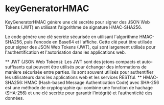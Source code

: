 # keyGeneratorHMAC
KeyGeneratorHMAC génère une clé secrète pour signer des JSON Web Tokens (JWT) en utilisant l'algorithme de signature HMAC-SHA256.

Le code génère une clé secrète sécurisée en utilisant l'algorithme HMAC-SHA256, puis l'encode en Base64 et l'affiche. Cette clé peut être utilisée pour signer des JSON Web Tokens (JWT), qui sont largement utilisés pour l'authentification et l'autorisation dans les applications web.

  ** JWT (JSON Web Tokens): Les JWT sont des jetons compacts et auto-suffisants qui peuvent être utilisés pour échanger des informations de manière sécurisée entre parties. Ils sont souvent utilisés pour authentifier les utilisateurs dans les applications web et les services RESTful.
  ** HMAC-SHA256: HMAC (Hash-based Message Authentication Code) avec SHA-256 est une méthode de cryptographie qui combine une fonction de hachage (SHA-256) et une clé secrète pour garantir l'intégrité et l'authenticité des données.
